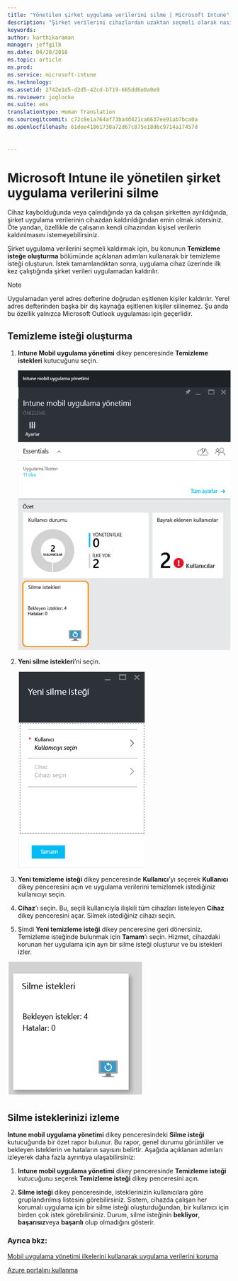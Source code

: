 ```yaml
---
title: "Yönetilen şirket uygulama verilerini silme | Microsoft Intune"
description: "Şirket verilerini cihazlardan uzaktan seçmeli olarak nasıl kaldırabileceğinizi öğrenin."
keywords: 
author: karthikaraman
manager: jeffgilb
ms.date: 04/28/2016
ms.topic: article
ms.prod: 
ms.service: microsoft-intune
ms.technology: 
ms.assetid: 2742e1d5-d2d5-42cd-b719-665dd6e0a0e9
ms.reviewer: joglocke
ms.suite: ems
translationtype: Human Translation
ms.sourcegitcommit: c72c8e1a764af73ba4d421ca6637ee91ab7bca0a
ms.openlocfilehash: 61dee41861738a72d67c875e18d6c9714a17457d


---
```


# Microsoft Intune ile yönetilen şirket uygulama verilerini silme
Cihaz kaybolduğunda veya çalındığında ya da çalışan şirketten ayrıldığında, şirket uygulama verilerinin cihazdan kaldırıldığından emin olmak istersiniz. Öte yandan, özellikle de çalışanın kendi cihazından kişisel verilerin kaldırılmasını istemeyebilirsiniz.

Şirket uygulama verilerini seçmeli kaldırmak için, bu konunun **Temizleme isteğe oluşturma** bölümünde açıklanan adımları kullanarak bir temizleme isteği oluşturun.  İstek tamamlandıktan sonra, uygulama cihaz üzerinde ilk kez çalıştığında şirket verileri uygulamadan kaldırılır.
>[!NOTE]
> Uygulamadan yerel adres defterine doğrudan eşitlenen kişiler kaldırılır. Yerel adres defterinden başka bir dış kaynağa eşitlenen kişiler silinemez. Şu anda bu özellik yalnızca Microsoft Outlook uygulaması için geçerlidir.



## Temizleme isteği oluşturma

1.  **Intune Mobil uygulama yönetimi** dikey penceresinde **Temizleme istekleri** kutucuğunu seçin.

    ![Özet kutucuğunu içeren Intune mobil uygulama yönetimi dikey penceresinin ekran görüntüsü](../media/AppManagement/AzurePortal_MAM_WipeRequests.png)

2.  **Yeni silme istekleri**’ni seçin.

    ![Yeni temizleme isteği dikey penceresinin ekran görüntüsü](../media/AppManagement/AzurePortal_MAM_NewWipeRequest.png)

3.  **Yeni temizleme isteği** dikey penceresinde **Kullanıcı**’yı seçerek **Kullanıcı** dikey penceresini açın ve uygulama verilerini temizlemek istediğiniz kullanıcıyı seçin.

4.  **Cihaz**’ı seçin.  Bu, seçili kullanıcıyla ilişkili tüm cihazları listeleyen **Cihaz** dikey penceresini açar.  Silmek istediğiniz cihazı seçin.

5.  Şimdi **Yeni temizleme isteği** dikey penceresine geri dönersiniz. Temizleme isteğinde bulunmak için **Tamam**’ı seçin. Hizmet, cihazdaki korunan her uygulama için ayrı bir silme isteği oluşturur ve bu istekleri izler.


![Temizleme istekleri kutucuğunun ekran görüntüsü ](../media/AppManagement/AzurePortal_MAM_WipeRequestsSummary.png)

## Silme isteklerinizi izleme
 **Intune mobil uygulama yönetimi** dikey penceresindeki **Silme isteği** kutucuğunda bir özet rapor bulunur.  Bu rapor, genel durumu görüntüler ve bekleyen isteklerin ve hataların sayısını belirtir. Aşağıda açıklanan adımları izleyerek daha fazla ayrıntıya ulaşabilirsiniz:

1.  **Intune mobil uygulama yönetimi** dikey penceresinde **Temizleme isteği** kutucuğunu seçerek **Temizleme isteği** dikey penceresini açın.

2.   **Silme isteği** dikey penceresinde, isteklerinizin kullanıcılara göre gruplandırılmış listesini görebilirsiniz.  Sistem, cihazda çalışan her korumalı uygulama için bir silme isteği oluşturduğundan, bir kullanıcı için birden çok istek görebilirsiniz.  Durum, silme isteğinin **bekliyor**, **başarısız**veya **başarılı** olup olmadığını gösterir.

### Ayrıca bkz:
[Mobil uygulama yönetimi ilkelerini kullanarak uygulama verilerini koruma ](protect-app-data-using-mobile-app-management-policies-with-microsoft-intune.md)

[Azure portalını kullanma](azure-portal-for-microsoft-intune-mam-policies.md)



<!--HONumber=Jul16_HO3-->


